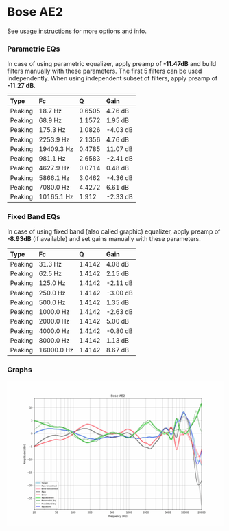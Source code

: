 # Bose AE2
See [usage instructions](https://github.com/jaakkopasanen/AutoEq#usage) for more options and info.

### Parametric EQs
In case of using parametric equalizer, apply preamp of **-11.47dB** and build filters manually
with these parameters. The first 5 filters can be used independently.
When using independent subset of filters, apply preamp of **-11.27 dB**.

| Type    | Fc         |      Q | Gain     |
|:--------|:-----------|:-------|:---------|
| Peaking | 18.7 Hz    | 0.6505 | 4.76 dB  |
| Peaking | 68.9 Hz    | 1.1572 | 1.95 dB  |
| Peaking | 175.3 Hz   | 1.0826 | -4.03 dB |
| Peaking | 2253.9 Hz  | 2.1356 | 4.76 dB  |
| Peaking | 19409.3 Hz | 0.4785 | 11.07 dB |
| Peaking | 981.1 Hz   | 2.6583 | -2.41 dB |
| Peaking | 4627.9 Hz  | 0.0714 | 0.48 dB  |
| Peaking | 5866.1 Hz  | 3.0462 | -4.36 dB |
| Peaking | 7080.0 Hz  | 4.4272 | 6.61 dB  |
| Peaking | 10165.1 Hz | 1.912  | -2.33 dB |

### Fixed Band EQs
In case of using fixed band (also called graphic) equalizer, apply preamp of **-8.93dB**
(if available) and set gains manually with these parameters.

| Type    | Fc         |      Q | Gain     |
|:--------|:-----------|:-------|:---------|
| Peaking | 31.3 Hz    | 1.4142 | 4.08 dB  |
| Peaking | 62.5 Hz    | 1.4142 | 2.15 dB  |
| Peaking | 125.0 Hz   | 1.4142 | -2.11 dB |
| Peaking | 250.0 Hz   | 1.4142 | -3.00 dB |
| Peaking | 500.0 Hz   | 1.4142 | 1.35 dB  |
| Peaking | 1000.0 Hz  | 1.4142 | -2.63 dB |
| Peaking | 2000.0 Hz  | 1.4142 | 5.00 dB  |
| Peaking | 4000.0 Hz  | 1.4142 | -0.80 dB |
| Peaking | 8000.0 Hz  | 1.4142 | 1.13 dB  |
| Peaking | 16000.0 Hz | 1.4142 | 8.67 dB  |

### Graphs
![](./Bose%20AE2.png)